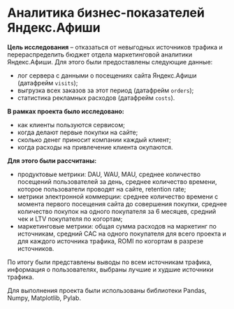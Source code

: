# Аналитика бизнес-показателей Яндекс.Афиши

**Цель исследования** – отказаться от невыгодных источников трафика и перераспределить бюджет отдела маркетинговой аналитики Яндекс.Афиши. Для этого были предоставлены следующие данные:
- лог сервера с данными о посещениях сайта Яндекс.Афиши (датафрейм `visits`);
- выгрузка всех заказов за этот период (датафрейм `orders`);
- статистика рекламных расходов (датафрейм `costs`).

**В рамках проекта было исследовано:**
- как клиенты пользуются сервисом;
- когда делают первые покупки на сайте;
- сколько денег приносит компании каждый клиент;
- когда расходы на привлечение клиента окупаются.

**Для этого были рассчитаны:**
- продуктовые метрики: DAU, WAU, MAU, среднее количество посещений пользователей за день, среднее количество времени, которое пользователи проводят на сайте, retention rate;
- метрики электронной коммерции: среднее количество времени с момента первого посещения сайта до совершения покупки, среднее количество покупок на одного покупателя за 6 месяцев, средний чек и LTV покупателя по когортам;
- маркетинговые метрики: общая сумма расходов на маркетинг по источникам, средний CAC на одного покупателя для всего проекта и для каждого источника трафика, ROMI по когортам в разрезе источников.

По итогу были представлены выводы по всем источникам трафика, информация о пользователях, выбраны лучшие и худшие источники трафика.

Для выполнения проекта были использованы библиотеки Pandas, Numpy, Matplotlib, Pylab.
